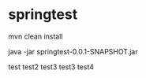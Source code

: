 # springtest

mvn clean install

java -jar springtest-0.0.1-SNAPSHOT.jar


test
test2
test3
test3
test4
